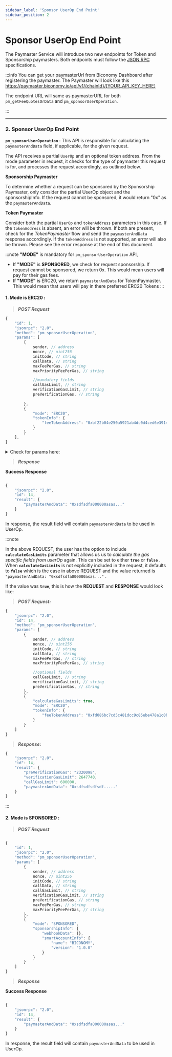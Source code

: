```yaml
---
sidebar_label: 'Sponsor UserOp End Point'
sidebar_position: 2
---
```


# Sponsor UserOp End Point

The Paymaster Service will introduce two new endpoints for Token and Sponsorship paymasters. Both endpoints must follow the [JSON RPC](https://www.jsonrpc.org/specification) specifications.


:::info
You can get your paymasterUrl from Biconomy Dashboard after registering the paymaster. The Paymaster will look like this
https://paymaster.biconomy.io/api/v1/{chainId}/[YOUR_API_KEY_HERE]

 The endpoint URL will same as paymasterURL for both `pm_getFeeQuotesOrData` and `pm_sponsorUserOperation`.

:::

--------


### 2. Sponsor UserOp End Point

**`pm_sponsorUserOperation`** : This API is responsible for calculating the `paymasterAndData` field, if applicable, for the given request.

The API receives a partial `UserOp` and an optional token address. From the mode parameter in request, it checks for the type of paymaster this request is for, and processes the request accordingly, as outlined below.

**Sponsorship Paymaster**

To determine whether a request can be sponsored by the Sponsorship Paymaster, only consider the partial UserOp object and the sponsorshipInfo. If the request cannot be sponsored, it would return "0x" as the `paymasterAndData`.

**Token Paymaster**

Consider both the partial `UserOp` and `tokenAddress` parameters in this case. If the `tokenAddress` is absent, an error will be thrown. If both are present, check for the *TokenPaymaster* flow and send the `paymasterAndData` response accordingly. If the `tokenAddress` is not supported, an error will also be thrown. Please see the error response at the end of this document.


:::note
**"MODE"** is mandatory for `pm_sponsorUserOperation` API, 

- If **"MODE"** is **SPONSORED**, we check for request sponsorship. If request cannot be sponsored, we return 0x. This would mean users will pay for their gas fees.
- If **"MODE"** is ERC20, we return `paymasterAndData` for TokenPaymaster. This would mean that users will pay in there preferred ERC20 Tokens
:::

#### 1. Mode is **ERC20** :

> ***POST Request***

```javascript
{
	"id": 1,
	"jsonrpc": "2.0",
	"method": "pm_sponsorUserOperation",
	"params": [
		{
			sender, // address
			nonce, // uint256
			initCode, // string
			callData, // string
			maxFeePerGas, // string
			maxPriorityFeePerGas, // string

			//mandatory fields
			callGasLimit, // string 
			verificationGasLimit, // string
			preVerificationGas, // string
			
		},
		{
			"mode": "ERC20",
			"tokenInfo": {
				"feeTokenAddress": "0xbf22b04e250a5921ab4dc0d4ced6e391459e92d4"
			}
		}
	],
}

```

<details>
  <summary> Check for params here: </summary>

`params` is an array where 

| Index | Description |
| --- | --- |
| 0 | Partial `UserOp` without signature and `paymasterAndData` |
| 1 | Context data containing extra information based on type of paymaster used.

`mode`
Mandatory Field. Values can be SPONSORED or ERC20

`tokenInfo`
In case of MODE is ERC20, `tokenInfo` needs to be present in the request body.

`sponsorshipInfo`
In case of MODE is SPONSORED, `sponsorshipInfo` needs to be present in the request body.
*Webhook is optional.*
*SmartAcountInfo is Mandatory.* |


  </details>

> ***Response***

**Success Response**

```javascript

{
	"jsonrpc": "2.0",
	"id": 14,
	"result": {
		"paymasterAndData": "0xsdfsdfa000000asas..."
	}
}
```

In response, the result field will contain `paymasterAndData` to be used in UserOp.

:::note

In the above REQUEST, the user has the option to include **`calculateGasLimits`** parameter that allows us us to *calculate the gas specific fields from userOp* again. This can be set to either **`true`** or **`false`** . When **`calculateGasLimits`**  is not explicitly included in the request, it defaults to **`false`** which is the case in above REQUEST and the value returned is ` "paymasterAndData: "0xsdfsdfa000000asas..."` .

If the value was **`true`**, this is how the **REQUEST** and **RESPONSE** would look like:

> ***POST Request:***

```javascript
{
	"jsonrpc": "2.0",
	"id": 14,
	"method": "pm_sponsorUserOperation",
	"params": [
		{
			sender, // address
			nonce, // uint256
			initCode, // string
			callData, // string
			maxFeePerGas, // string
			maxPriorityFeePerGas, // string

			//optional fields
			callGasLimit, // string 
			verificationGasLimit, // string
			preVerificationGas, // string
		},
		{
			"calculateGasLimits": true,
			"mode": "ERC20",
			"tokenInfo": {
				"feeTokenAddress": "0xfd086bc7cd5c481dcc9c85ebe478a1c0b69fcbb9"
			}
		}
	]
}
```

> ***Response:***

```javascript
{
	"jsonrpc": "2.0",
	"id": 14,
	"result": {
		"preVerificationGas": "2320098",
		"verificationGasLimit": 2647740,
		"callGasLimit": 600000,
		"paymasterAndData": "0xsdfsdfsdfsdf....."
	}
}
```
:::



#### 2. Mode is **SPONSORED** :

> ***POST Request***

```javascript

{
	"id": 1,
	"jsonrpc": "2.0",
	"method": "pm_sponsorUserOperation",
	"params": [
		{
			sender, // address
			nonce, // uint256
			initCode, // string
			callData, // string
			callGasLimit, // string
			verificationGasLimit, // string
			preVerificationGas, // string
			maxFeePerGas, // string
			maxPriorityFeePerGas, // string
		},
		{
			"mode": "SPONSORED",
			"sponsorshipInfo": {
				"webhookData": {},
				"smartAccountInfo": {
					"name": "BICONOMY",
					"version": "1.0.0"
				}
			}
		}
	]
}
```

> ***Response***

**Success Response**

```javascript

{
	"jsonrpc": "2.0",
	"id": 14,
	"result": {
		"paymasterAndData": "0xsdfsdfa000000asas..."
	}
}
```


In response, the result field will contain `paymasterAndData` to be used in UserOp.

